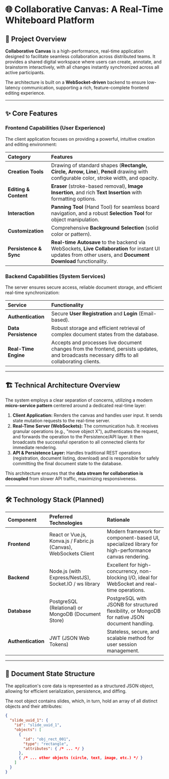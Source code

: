 # 🌐 Collaborative Canvas: A Real-Time Whiteboard Platform

## 🎯 Project Overview

**Collaborative Canvas** is a high-performance, real-time application designed to facilitate seamless collaboration across distributed teams. It provides a shared digital workspace where users can create, annotate, and brainstorm interactively, with all changes instantly synchronized across all active participants.

The architecture is built on a **WebSocket-driven** backend to ensure low-latency communication, supporting a rich, feature-complete frontend editing experience.

---

## ✨ Core Features

### Frontend Capabilities (User Experience)

The client application focuses on providing a powerful, intuitive creation and editing environment:

| Category | Features |
| :--- | :--- |
| **Creation Tools** | Drawing of standard shapes (**Rectangle, Circle, Arrow, Line**), **Pencil** drawing with configurable color, stroke width, and opacity. |
| **Editing & Content** | **Eraser** (stroke-based removal), **Image Insertion**, and rich **Text Insertion** with formatting options. |
| **Interaction** | **Panning Tool** (Hand Tool) for seamless board navigation, and a robust **Selection Tool** for object manipulation. |
| **Customization** | Comprehensive **Background Selection** (solid color or pattern). |
| **Persistence & Sync** | **Real-time Autosave** to the backend via WebSockets, **Live Collaboration** for instant UI updates from other users, and **Document Download** functionality. |

### Backend Capabilities (System Services)

The server ensures secure access, reliable document storage, and efficient real-time synchronization:

| Service | Functionality |
| :--- | :--- |
| **Authentication** | Secure **User Registration** and **Login** (Email-based). |
| **Data Persistence** | Robust storage and efficient retrieval of complex document states from the database. |
| **Real-Time Engine** | Accepts and processes live document changes from the frontend, persists updates, and broadcasts necessary diffs to all collaborating clients. |

---

## 🏗️ Technical Architecture Overview

The system employs a clear separation of concerns, utilizing a modern **micro-service pattern** centered around a dedicated real-time layer:

1.  **Client Application:** Renders the canvas and handles user input. It sends state mutation requests to the real-time server.
2.  **Real-Time Server (WebSockets):** The communication hub. It receives granular operations (e.g., "move object X"), authenticates the request, and forwards the operation to the Persistence/API layer. It then broadcasts the successful operation to all connected clients for immediate rendering.
3.  **API & Persistence Layer:** Handles traditional REST operations (registration, document listing, download) and is responsible for safely committing the final document state to the database.

This architecture ensures that the **data stream for collaboration is decoupled** from slower API traffic, maximizing responsiveness.

---

## 🛠️ Technology Stack (Planned)

| Component | Preferred Technologies | Rationale |
| :--- | :--- | :--- |
| **Frontend** | React or Vue.js, Konva.js / Fabric.js (Canvas), WebSockets Client | Modern framework for component-based UI, specialized library for high-performance canvas rendering. |
| **Backend** | Node.js (with Express/NestJS), Socket.IO / ws library | Excellent for high-concurrency, non-blocking I/O, ideal for WebSocket and real-time operations. |
| **Database** | PostgreSQL (Relational) or MongoDB (Document Store) | PostgreSQL with JSONB for structured flexibility, or MongoDB for native JSON document handling. |
| **Authentication** | JWT (JSON Web Tokens) | Stateless, secure, and scalable method for user session management. |

---

## 📁 Document State Structure

The application's core data is represented as a structured JSON object, allowing for efficient serialization, persistence, and diffing.

The root object contains slides, which, in turn, hold an array of all distinct objects and their attributes:

```json
{
  "slide_uuid_1": {
    "id": "slide_uuid_1",
    "objects": [
      {
        "id": "obj_rect_001",
        "type": "rectangle",
        "attributes": { /* ... */ }
      },
      { /* ... other objects (circle, text, image, etc.) */ }
    ]
  }
}